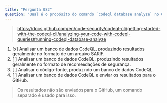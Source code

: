 ```yaml
---
title: "Pergunta 082"
question: "Qual é o propósito do comando `codeql database analyze` no CodeQL CLI?"
---
```



> https://docs.github.com/en/code-security/codeql-cli/getting-started-with-the-codeql-cli/analyzing-your-code-with-codeql-queries#running-codeql-database-analyze
1. [x] Analisar um banco de dados CodeQL, produzindo resultados geralmente no formato de um arquivo SARIF.
1. [ ] Analisar um banco de dados CodeQL, produzindo resultados geralmente no formato de recomendações de segurança.
1. [ ] Analisar o código-fonte, produzindo um banco de dados CodeQL.
1. [ ] Analisar um banco de dados CodeQL e enviar os resultados para o GitHub.
> Os resultados não são enviados para o GitHub, um comando separado é usado para isso.
